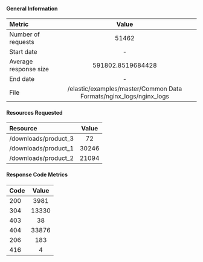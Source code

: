
#### General Information

| Metric                 |               Value|
|:-----------------------|:------------------:|
| Number of requests     | 51462             |
| Start date             | -                 |
| Average response size  | 591802.8519684428 |
| End date               | -                 |
| File                   | /elastic/examples/master/Common Data Formats/nginx_logs/nginx_logs |

#### Resources Requested

| Resource                |               Value|
|:-----------------------|:------------------:|
| /downloads/product_3   | 72                |
| /downloads/product_1   | 30246             |
| /downloads/product_2   | 21094             |

#### Response Code Metrics

| Code                 |               Value|
|:-----------------------|:------------------:|
| 200                    | 3981              |
| 304                    | 13330             |
| 403                    | 38                |
| 404                    | 33876             |
| 206                    | 183               |
| 416                    | 4                 |
